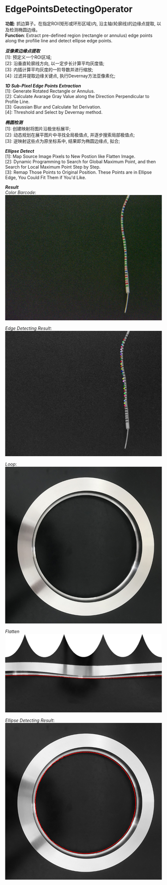 # EdgePointsDetectingOperator
__功能__: 抓边算子。在指定ROI(矩形或环形区域)内, 沿主轴(轮廓线)的边缘点提取, 以及检测椭圆边缘。    
__Function__: Extract pre-defined region (rectangle or annulus) edge points along the profilie line and detect ellipse edge points. 


___亚像素边缘点提取___  
[1]: 预定义一个ROI区域;  
[2]: 沿垂直轮廓线方向, 以一定步长计算平均灰度值;  
[3]: 内插计算平均灰度的一阶导数并进行缩放;  
[4]: 过滤并提取边缘关键点, 执行Devernay方法亚像素化;   

___1D Sub-Pixel Edge Points Extraction___    
[1]: Generate Rotated Rectangle or Annulus.   
[2]: Calculate Avarage Gray Value along the Direction Perpendicular to Profile Line.  
[3]: Gaussian Blur and Calculate 1st Derivation.  
[4]: Threshold and Select by Devernay method.   
  
___椭圆检测___  
[1]: 创建映射将图片沿极坐标展平;  
[2]: 动态规划在展平图片中寻找全局极值点, 并逐步搜索局部极值点;  
[3]: 逆映射这些点为原坐标系中, 结果即为椭圆边缘点, 拟合;

___Ellipse Detect___   
[1]: Map Source Image Pixels to New Postion like Flatten Image.  
[2]: Dynamic Programming to Search for Global Maximum Point, and then Search for Local Maximum Point Step by Step.  
[3]: Remap Those Points to Original Position. These Points are in Ellipse Edge, You Could Fit Them if You'd Like.  
  
___Result___  
*Color Barcode*:  
![image](https://github.com/LLiDaBao/EdgePointsDetectingOperator/blob/master/images/color_barcode.jpg)  

*Edge Detecting Result*:  
![image](https://github.com/LLiDaBao/EdgePointsDetectingOperator/blob/master/images/result1.jpg)  

*Loop*:  
![image](https://github.com/LLiDaBao/EdgePointsDetectingOperator/blob/master/images/loop.jpg)  
  
*Flatten*  
![image](https://github.com/LLiDaBao/EdgePointsDetectingOperator/blob/master/images/loop_flatten.jpg)  
  
*Ellipse Detecting Result*:  
![image](https://github.com/LLiDaBao/EdgePointsDetectingOperator/blob/master/images/result2.jpg)
